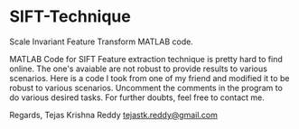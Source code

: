 # SIFT-Technique
Scale Invariant Feature Transform MATLAB code. 

MATLAB Code for SIFT Feature extraction technique is pretty hard to find online. The one's avaiable are not robust to provide results to various scenarios. Here is a code I took from one of my friend and modified it to be robust to various scenarios. 
Uncomment the comments in the program to do various desired tasks.
For further doubts, feel free to contact me.

Regards,
Tejas Krishna Reddy
tejastk.reddy@gmail.com
